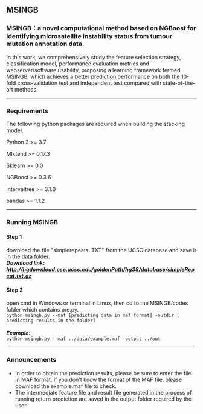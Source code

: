 ## MSINGB



### MSINGB：a novel computational method based on NGBoost for identifying microsatellite instability status from tumour mutation annotation data.

In this work, we comprehensively study the feature selection strategy, classification model, performance evaluation metrics and webserver/software usability,  proposing a learning framework termed MSINGB, which achieves a better prediction performance on both the 10-fold cross-validation test and independent test compared with state-of-the-art methods.

***



### Requirements

The following python packages are required when building the stacking model.

Python 3 >= 3.7

Mlxtend >= 0.17.3

 Sklearn >= 0.0 

NGBoost >= 0.3.6

intervaltree >= 3.1.0

pandas >= 1.1.2

***



### Running MSINGB
#### Step 1
download the file "simplerepeats. TXT" from the UCSC database and save it in the data folder. 
</br>***Download link: http://hgdownload.cse.ucsc.edu/goldenPath/hg38/database/simpleRepeat.txt.gz***
#### Step 2
open cmd in Windows or terminal in Linux, then cd to the MSINGB/codes folder which contains pre.py.
</br>`python msingb.py --maf [predicting data in maf format] -outdir [ predicting results in the folder]`</br>  </br>***Example:***
</br>`python msingb.py --maf ../data/example.maf -output ../out`</br>  

***



### Announcements

* In order to obtain the prediction results, please be sure to enter the file in MAF format. If you don't know the format of the MAF file, please download the example.maf file to check.
* The intermediate feature file and result file generated in the process of running return prediction are saved in the output folder required by the user.
